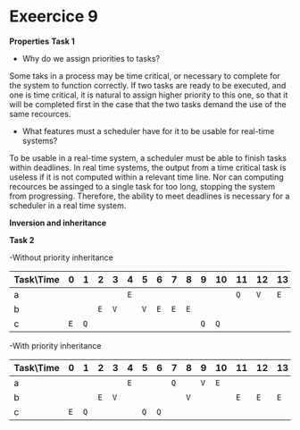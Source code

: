 # Exeercice 9

__Properties__
__Task 1__

- Why do we assign priorities to tasks?

Some taks in a process may be time critical, or necessary to complete for the system to function correctly. If two tasks are ready to be 
executed, and one is time critical, it is natural to assign higher priority to this one, so that it will be completed first in the case that the two tasks demand the use of the same recources.

- What features must a scheduler have for it to be usable for real-time systems?

To be usable in a real-time system, a scheduler must be able to finish tasks within deadlines. In real time systems, the output from a time critical task is useless if it is not computed within a relevant time line. Nor can computing recources be assinged to a single task for too long, stopping the system from progressing. Therefore, the ability to meet deadlines is necessary for a scheduler in a real time system. 

__Inversion and inheritance__

__Task 2__

-Without priority inheritance

| Task\Time | 0 | 1 | 2 | 3 | 4 | 5 | 6 | 7 | 8 | 9 | 10| 11| 12| 13| 14| 
|-----------|---|---|---|---|---|---|---|---|---|---|---|---|---|---|---|
| a | | | | |`E`| | | | | | |`Q`|`V`|`E`| |
| b | | |`E`|`V`| |`V`|`E`|`E`|`E`| | | | | | |
| c |`E`|`Q`| | | | | | | |`Q`|`Q`| | | |`E`|

-With priority inheritance

| Task\Time | 0 | 1 | 2 | 3 | 4 | 5 | 6 | 7 | 8 | 9 | 10| 11| 12| 13| 14|
|-----------|---|---|---|---|---|---|---|---|---|---|---|---|---|---|---|
|  a        |   |   |   |   |`E`|   |   |`Q`|   |`V`|`E`|   |   |   |   |
|  b        |   |   |`E`|`V`|   |   |   |   |`V`|   |   |`E`|`E`|`E`|   |
|  c        |`E`|`Q`|   |   |   |`Q`|`Q`|   |   |   |   |   |   |   |`E`|




